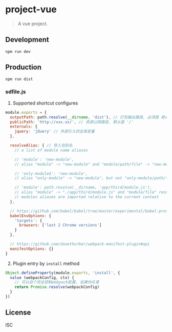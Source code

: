 # project-vue
> A vue project.

## Development

```shell
npm run dev
```

## Production
```
npm run dist
```

### sdfile.js

1. Supported shortcut configures

```js
module.exports = {
  outputPath: path.resolve(__dirname, 'dist'), // 打包输出路径, 必须是 绝对路径
  publicPath: 'http://xxx.xx/', // 资源公网路径, 默认是 '/'
  externals: {
    jquery: 'jQuery' // 外部引入的全局变量
  },

  resolveAlias: { // 导入包别名
    // a list of module name aliases

    // 'module': 'new-module',
    // alias "module" -> "new-module" and "module/path/file" -> "new-module/path/file"

    // 'only-module$': 'new-module',
    // alias "only-module" -> "new-module", but not "only-module/path/file" -> "new-module/path/file"

    // 'module': path.resolve(__dirname, 'app/third/module.js'),
    // alias "module" -> "./app/third/module.js" and "module/file" results in error
    // modules aliases are imported relative to the current context
  },

  // https://github.com/babel/babel/tree/master/experimental/babel-preset-env#options
  babelEnvOptions: {
    'targets': {
      browsers: ['last 2 Chrome versions']
    }
  },

  // https://github.com/danethurber/webpack-manifest-plugin#api
  manifestOptions: {}
}
```
2. Plugin entry by `install` method

```javascript
Object.defineProperty(module.exports, 'install', {
  value (webpackConfig, ctx) {
    // 可以自个完全控制webpack配置, 如果你乐意
    return Promise.resolve(webpackConfig)
  }
})
```

## License
ISC
